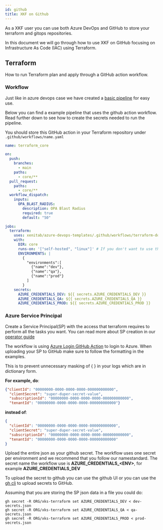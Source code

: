 ```yaml
---
id: github
title: XKF on Github
---
```


As a XKF user you can use both Azure DevOps and GitHub to store
your terraform and gitops repositories.

In this document we will go through how to use XKF on GitHub focusing
on Infrastructure As Code (IAC) using Terraform.

## Terraform

How to run Terraform plan and apply through a GitHub action workflow.

### Workflow

Just like in azure devops case we have created a
[basic pipeline](https://github.com/XenitAB/azure-devops-templates/terraform-docker-github/README.md)
for easy use.

Below you can find a example pipeline that uses the github action workflow.
Read further down to see how to create the secrets needed to run the pipeline.

You should store this GitHub action in your Terraform repository under `.github/workflows/name.yaml`

```.github/workflows/core.yaml
name: terraform_core

on:
  push:
    branches:
      - main
    paths:
      - core/**
  pull_request:
    paths:
      - core/**
  workflow_dispatch:
    inputs:
      OPA_BLAST_RADIUS:
        description: OPA Blast Radius
        required: true
        default: "50"

jobs:
  terraform:
    uses: xenitab/azure-devops-templates/.github/workflows/terraform-docker.yaml@2021.10.1
    with:
      DIR: core
      runs-on: '["self-hosted", "linux"]' # If you don't want to use the default ubuntu-latest
      ENVIRONMENTS: |
        {
          "environments":[
            {"name":"dev"},
            {"name":"qa"},
            {"name":"prod"}
          ]
        }
    secrets:
      AZURE_CREDENTIALS_DEV: ${{ secrets.AZURE_CREDENTIALS_DEV }}
      AZURE_CREDENTIALS_QA: ${{ secrets.AZURE_CREDENTIALS_QA }}
      AZURE_CREDENTIALS_PROD: ${{ secrets.AZURE_CREDENTIALS_PROD }}
```

### Azure Service Principal

Create a Service Principal(SP) with the access that terraform requires to perform all the tasks you want.
You can read more about SP creation in our [operator guide](operator-guide.md)

The workflow is using [Azure Login GitHub Action](https://github.com/marketplace/actions/azure-login#configure-deployment-credentials)
to login to Azure. When uploading your SP to GitHub make sure to follow the formatting in the examples.

This is to prevent unnecessary masking of { } in your logs which are in dictionary form.

**For example, do**:

```.json
{"clientId": "00000000-0000-0000-0000-000000000000",
  "clientSecret": "super-duper-secret-value",
  "subscriptionId": "00000000-0000-0000-0000-000000000000",
  "tenantId": "00000000-0000-0000-0000-000000000000"}
```

**instead of**:

```.json
{
  "clientId": "00000000-0000-0000-0000-000000000000",
  "clientSecret": "super-duper-secret-value",
  "subscriptionId": "00000000-0000-0000-0000-000000000000",
  "tenantId": "00000000-0000-0000-0000-000000000000"
}
```

Upload the entire json as your github secret.
The workflow uses one secret per environment and we recommend that you follow our namestandard.
The secret name the workflow use is **AZURE_CREDENTIALS_\<ENV\>**, for  example **AZURE_CREDENTIALS_DEV**

To upload the secret to github you can use the github UI or you can use the [gh cli](https://github.com/cli/cli) to upload secrets to GitHub.

Assuming that you are storing the SP json data in a file you could do:

```shell
gh secret -R ORG/xks-terraform set AZURE_CREDENTIALS_DEV < dev-secrets.json
gh secret -R ORG/xks-terraform set AZURE_CREDENTIALS_QA < qa-secrets.json
gh secret -R ORG/xks-terraform set AZURE_CREDENTIALS_PROD < prod-secrets.json
```
